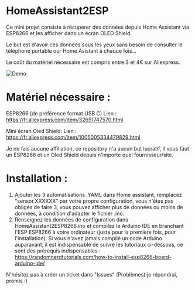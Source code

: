 # HomeAssistant2ESP
Ce mini projet consiste à récupérer des données depuis Home Assistant via ESP8266 et les afficher dans un écran OLED Shield.

Le but est d'avoir ces données sous les yeux sans besoin de consulter le téléphone portable our Home Asistant à chaque fois...

Le coût du matériel nécessaire est compris entre 3 et 4€ sur Aliexpress.

![Demo](https://github.com/nejib1/HomeAssistant2ESP/assets/10485460/52300a29-c2a6-447e-9a5b-595aa5d7d070)

# Matériel nécessaire : 

ESP8266 (de préférence format USB C) 
Lien : https://fr.aliexpress.com/item/32651747570.html

Mini écran Oled Shield: 
Lien : https://fr.aliexpress.com/item/1005005334479829.html

Je ne fais aucune affiliation, ce repository n'a aucun but lucratif, il vous faut un ESP8266 et un Oled Shield depuis n'importe quel fournisseur/site.


# Installation : 

1) Ajouter les 3 automatisations .YAML dans Home assistant, remplacez "sensor.XXXXXX" par votre propre configuration, vous n'êtes pas obligés de faire 3, vous pouvez afficher plus de données ou moins de données, à condition d'adapter le fichier .ino.
2) Renseignez les données de configuration dans HomeAssistant2ESP8266.ino et compilez le Arduino IDE en branchant l'ESP ESP8266 à votre ordinateur (juste pour la première fois, pour l'installation). 
Si vous n'avez jamais compilé un code Arduino auparavant, il est indispensable de suivre les tutoriaux ci-dessous, ce sont des prérequis indispensables :
https://randomnerdtutorials.com/how-to-install-esp8266-board-arduino-ide/

N'hésitez pas à créer un ticket dans "Issues" (Problèmes) je répondrai, promis :) 
